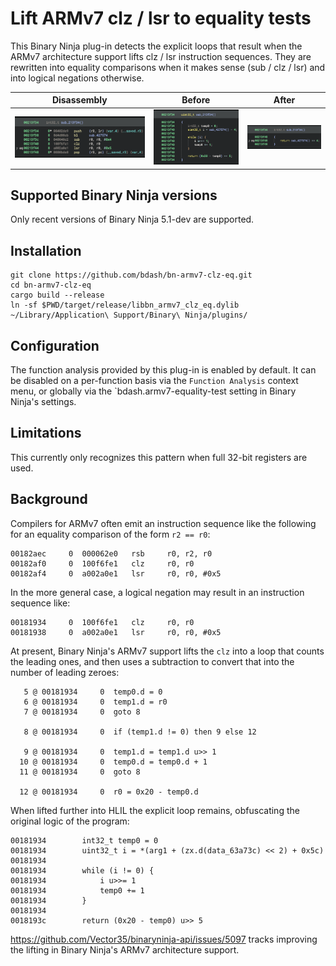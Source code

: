 # Lift ARMv7 clz / lsr to equality tests

This Binary Ninja plug-in detects the explicit loops that result when the ARMv7 architecture
support lifts clz / lsr instruction sequences. They are rewritten into equality comparisons when
it makes sense (sub / clz / lsr) and into logical negations otherwise.

| Disassembly | Before | After |
|----------|--------|-------|
| ![Disassembly](.images/clz-lsr-disassembly.png "Disassembly") | ![Before](.images/clz-lsr-before.png "Before") | ![After](.images/clz-lsr-after.png "After") |

## Supported Binary Ninja versions

Only recent versions of Binary Ninja 5.1-dev are supported.

## Installation

```
git clone https://github.com/bdash/bn-armv7-clz-eq.git
cd bn-armv7-clz-eq
cargo build --release
ln -sf $PWD/target/release/libbn_armv7_clz_eq.dylib ~/Library/Application\ Support/Binary\ Ninja/plugins/
```

## Configuration

The function analysis provided by this plug-in is enabled by default. It can be disabled on a per-function
basis via the `Function Analysis` context menu, or globally via the `bdash.armv7-equality-test setting in
Binary Ninja's settings.

## Limitations

This currently only recognizes this pattern when full 32-bit registers are used.

## Background

Compilers for ARMv7 often emit an instruction sequence like the following for an equality comparison of the form `r2 == r0`:
```
00182aec     0  000062e0   rsb     r0, r2, r0
00182af0     0  100f6fe1   clz     r0, r0
00182af4     0  a002a0e1   lsr     r0, r0, #0x5
```

In the more general case, a logical negation may result in an instruction sequence like:
```
00181934     0  100f6fe1   clz     r0, r0
00181938     0  a002a0e1   lsr     r0, r0, #0x5
```

At present, Binary Ninja's ARMv7 support lifts the `clz` into a loop that counts the leading ones, and then uses a subtraction to convert that into the number of leading zeroes:
```
   5 @ 00181934     0  temp0.d = 0
   6 @ 00181934     0  temp1.d = r0
   7 @ 00181934     0  goto 8

   8 @ 00181934     0  if (temp1.d != 0) then 9 else 12

   9 @ 00181934     0  temp1.d = temp1.d u>> 1
  10 @ 00181934     0  temp0.d = temp0.d + 1
  11 @ 00181934     0  goto 8

  12 @ 00181934     0  r0 = 0x20 - temp0.d
```

When lifted further into HLIL the explicit loop remains, obfuscating the original logic of the program:
```
00181934        int32_t temp0 = 0
00181934        uint32_t i = *(arg1 + (zx.d(data_63a73c) << 2) + 0x5c)
00181934        
00181934        while (i != 0) {
00181934            i u>>= 1
00181934            temp0 += 1
00181934        }
00181934        
0018193c        return (0x20 - temp0) u>> 5
```

https://github.com/Vector35/binaryninja-api/issues/5097 tracks improving the lifting in Binary Ninja's ARMv7 architecture support.
